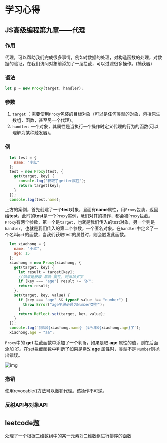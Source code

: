 # 学习心得

## JS高级编程第九章——代理

### 作用

代理，可以帮助我们完成很多事情，例如对数据的处理，对构造函数的处理，对数据的验证，在我们访问对象前添加了一层拦截，可以过滤很多操作。(捕获器)

### 语法

```javascript
let p = new Proxy(target, handler);
```

### 参数

1. `target` ：需要使用`Proxy`包装的目标对象（可以是任何类型的对象，包括原生数组，函数，甚至另一个代理）。
2. `handler`: 一个对象，其属性是当执行一个操作时定义代理的行为的函数(可以理解为某种触发器)。

### 例

```js
  let test = {
    name: "小红"
  };
  test = new Proxy(test, {
    get(target, key) {
      console.log('获取了getter属性');
      return target[key];
    }
  });
  console.log(test.name);
```

​	上方的案例，首先创建了一个**test**对象，里面有**name**属性，用`Proxy`包装，返回给**test**，此时的**test**是一个`Proxy`实例，我们对其的操作，都会被`Proxy`拦截。
​	 `Proxy`有两个参数，第一个是`target`，也就是我们传入的test对象，另一个则是`handler`，也就是我们传入的第二个参数，一个匿名对象。在`handler`中定义了一个名叫`get`的函数，当我们获取test的属性时，则会触发此函数。

```javascript
  let xiaohong = {
    name: "小红",
    age: 15
  };
  xiaohong = new Proxy(xiaohong, {
    get(target, key) {
      let result = target[key];
      //如果是获取 年龄 属性，则添加岁字
      if (key === "age") result += "岁";
      return result;
    },
    set(target, key, value) {
      if (key === "age" && typeof value !== "number") {
        throw Error("age字段必须为Number类型");
      }
      return Reflect.set(target, key, value);
    }
  });
  console.log(`我叫${xiaohong.name}  我今年${xiaohong.age}了`);
  xiaohong.age = "aa";
```

`Proxy`中的 **get** 拦截函数中添加了一个判断，如果是取 **age** 属性的值，则在后面添加 岁。在set拦截函数中判断了如果是更改 **age** 属性时，类型不是 `Number`则抛出错误。

![img](https://upload-images.jianshu.io/upload_images/18597164-175a2ba2468ae476.png?imageMogr2/auto-orient/strip|imageView2/2/w/770/format/webp)

### 撤销

使用revocable()方法可以撤销代理。该操作不可逆。

### 反射API与对象API



## leetcode题

处理了一个根据二维数组中的某一元素对二维数组进行排序的函数
